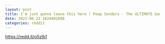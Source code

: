 ```yaml
--- 
layout: post 
title: I'm just gonna leave this here ! Poop Senders - The ULTIMATE Gag Gift 
date: 2021-06-22 1624402698 
categories: reddit 
--- 
```

https://redd.it/o5zlb1
